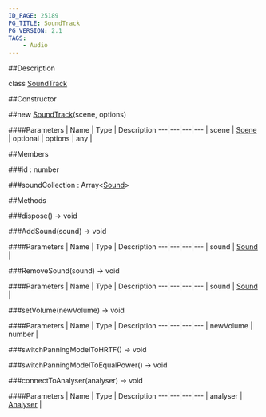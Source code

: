 ```yaml
---
ID_PAGE: 25189
PG_TITLE: SoundTrack
PG_VERSION: 2.1
TAGS:
    - Audio
---
```

##Description

class [SoundTrack](/classes/2.2-alpha/SoundTrack)



##Constructor

##new [SoundTrack](/classes/2.2-alpha/SoundTrack)(scene, options)



####Parameters
 | Name | Type | Description
---|---|---|---
 | scene | [Scene](/classes/2.2-alpha/Scene) | 
optional | options | any | 

##Members

###id : number



###soundCollection : Array&lt;[Sound](/classes/2.2-alpha/Sound)&gt;



##Methods

###dispose() &rarr; void


###AddSound(sound) &rarr; void



####Parameters
 | Name | Type | Description
---|---|---|---
 | sound | [Sound](/classes/2.2-alpha/Sound) | 

###RemoveSound(sound) &rarr; void



####Parameters
 | Name | Type | Description
---|---|---|---
 | sound | [Sound](/classes/2.2-alpha/Sound) | 

###setVolume(newVolume) &rarr; void



####Parameters
 | Name | Type | Description
---|---|---|---
 | newVolume | number | 

###switchPanningModelToHRTF() &rarr; void


###switchPanningModelToEqualPower() &rarr; void


###connectToAnalyser(analyser) &rarr; void



####Parameters
 | Name | Type | Description
---|---|---|---
 | analyser | [Analyser](/classes/2.2-alpha/Analyser) | 

